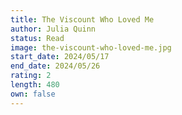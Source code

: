 ```yaml
---
title: The Viscount Who Loved Me
author: Julia Quinn
status: Read
image: the-viscount-who-loved-me.jpg
start_date: 2024/05/17
end_date: 2024/05/26
rating: 2
length: 480
own: false
---
```

